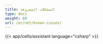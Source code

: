 ```yaml
---
title: المشكلات المعروفة
type: docs
weight: 60
url: /ar/net/known-issues/
---
```



{{< app/cells/assistant language="csharp" >}}
